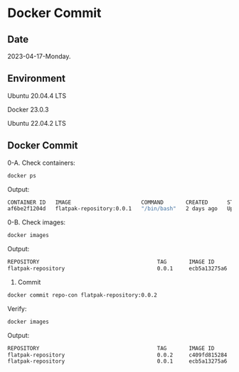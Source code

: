 # Docker Commit

## Date

2023-04-17-Monday.

## Environment

Ubuntu 20.04.4 LTS

Docker 23.0.3

Ubuntu 22.04.2 LTS

## Docker Commit

0-A. Check containers:

```Bash
docker ps
```

Output:

```Bash
CONTAINER ID   IMAGE                      COMMAND       CREATED      STATUS      PORTS     NAMES
af6be2f1204d   flatpak-repository:0.0.1   "/bin/bash"   2 days ago   Up 2 days             repo-con
```

0-B. Check images:

```Bash
docker images
```

Output:

```Bash
REPOSITORY                                     TAG       IMAGE ID       CREATED        SIZE
flatpak-repository                             0.0.1     ecb5a13275a6   3 days ago     5.95GB
```

1. Commit

```Bash
docker commit repo-con flatpak-repository:0.0.2
```

Verify:

```Bash
docker images
```

Output:

```Bash
REPOSITORY                                     TAG       IMAGE ID       CREATED          SIZE
flatpak-repository                             0.0.2     c409fd815284   19 seconds ago   6.04GB
flatpak-repository                             0.0.1     ecb5a13275a6   3 days ago       5.95GB
```

